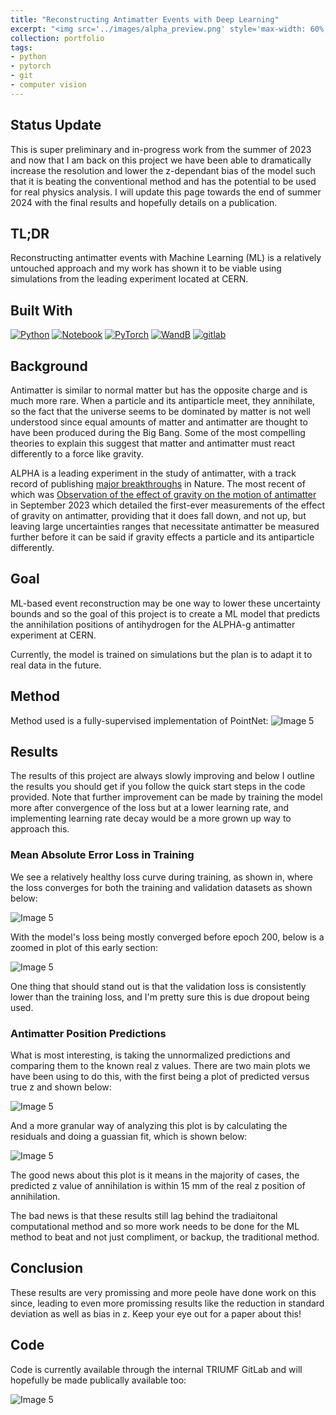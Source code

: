```yaml
---
title: "Reconstructing Antimatter Events with Deep Learning"
excerpt: "<img src='../images/alpha_preview.png' style='max-width: 60%; display: inline-block;'>"
collection: portfolio
tags:
- python
- pytorch
- git
- computer vision
---
```

## Status Update
This is super preliminary and in-progress work from the summer of 2023 and now that I am back on this project we have been able to dramatically increase the resolution and lower the z-dependant bias of the model such that it is beating the conventional method and has the potential to be used for real physics analysis. I will update this page towards the end of summer 2024 with the final results and hopefully details on a publication.

## TL;DR
Reconstructing antimatter events with Machine Learning (ML) is a relatively untouched approach and my work has shown it to be viable using simulations from the leading experiment located at CERN.

## Built With

[![Python][python]][python-url]
[![Notebook][notebook]][notebook-url] 
[![PyTorch][pytorch]][pytorch-url]
[![WandB][wandb]][wandb-url]
[![gitlab][gitlab]][gitlab-url]

[gitlab]: https://img.shields.io/badge/gitlab-%23181717.svg?style=for-the-badge&logo=gitlab&logoColor=white
[gitlab-url]: https://about.gitlab.com/

[python]: https://img.shields.io/badge/Python-3776AB?style=for-the-badge&logo=python&logoColor=white
[python-url]: https://www.python.org/

[notebook]: https://img.shields.io/badge/Made%20with-Jupyter-orange?style=for-the-badge&logo=Jupyter
[notebook-url]: https://jupyter.org/

[wandb]: https://img.shields.io/badge/Weights_&_Biases-FFBE00?style=for-the-badge&logo=WeightsAndBiases&logoColor=white
[wandb-url]: https://wandb.ai/site

[pytorch]: https://img.shields.io/badge/PyTorch-%23EE4C2C.svg?style=for-the-badge&logo=PyTorch&logoColor=white
[pytorch-url]: https://pytorch.org/


[vscode]: https://img.shields.io/badge/Visual%20Studio%20Code-0078d7.svg?style=for-the-badge&logo=visual-studio-code&logoColor=white
[vscode-url]: https://code.visualstudio.com/

## Background
Antimatter is similar to normal matter but has the opposite charge and is much more rare. When a particle and its antiparticle meet, they annihilate, so the fact that the universe seems to be dominated by matter is not well understood since equal amounts of matter and antimatter are thought to have been produced during the Big Bang. Some of the most compelling theories to explain this suggest that matter and antimatter must react differently to a force like gravity. 

ALPHA is a leading experiment in the study of antimatter, with a track record of publishing [major breakthroughs](https://alpha.web.cern.ch/publications) in Nature. The most recent of which was [Observation of the effect of gravity on the motion of antimatter](https://www.nature.com/articles/s41586-023-06527-1) in September 2023 which detailed the first-ever measurements of the effect of gravity on antimatter, providing that it does fall down, and not up, but leaving large uncertainties ranges that necessitate antimatter be measured further before it can be said if gravity effects a particle and its antiparticle differently. 

## Goal

ML-based event reconstruction may be one way to lower these uncertainty bounds and so the goal of this project is to create a ML model that predicts the annihilation positions of antihydrogen for the ALPHA-g antimatter experiment at CERN.

Currently, the model is trained on simulations but the plan is to adapt it to real data in the future.

## Method
Method used is a fully-supervised implementation of PointNet:
<img src="../../images/alpha_method.png" alt="Image 5" style="max-width: 100%; display: inline-block;">

## Results

The results of this project are always slowly improving and below I outline the results you should get if you follow the quick start steps in the code provided. Note that further improvement can be made by training the model more after convergence of the loss but at a lower learning rate, and implementing learning rate decay would be a more grown up way to approach this. 


### Mean Absolute Error Loss in Training

We see a relatively healthy loss curve during training, as shown in, where the loss converges for both the training and validation datasets as shown below:

<img src="../../images/MAE_overall.png" alt="Image 5" style="max-width: 100%; display: inline-block;">

With the model's loss being mostly converged before epoch 200, below is a zoomed in plot of this early section:

<img src="../../images/MAE_atEpoch200.png" alt="Image 5" style="max-width: 100%; display: inline-block;">

One thing that should stand out is that the validation loss is consistently lower than the training loss, and I'm pretty sure this is due dropout being used.

### Antimatter Position Predictions
What is most interesting, is taking the unnormalized predictions and comparing them to the known real z values. There are two main plots we have been using to do this, with the first being a plot of predicted versus true z and shown below:

<img src="../../images/valid_compare.png" alt="Image 5" style="max-width: 70%; display: inline-block;">

And a more granular way of analyzing this plot is by calculating the residuals and doing a guassian fit, which is shown below:

<img src="../../images/valid_residuals.png" alt="Image 5" style="max-width: 70%; display: inline-block;">

The good news about this plot is it means in the majority of cases, the predicted z value of annihilation is within 15 mm of the real z position of annihilation.

The bad news is that these results still lag behind the tradiaitonal computational method and so more work needs to be done for the ML method to beat and not just compliment, or backup, the traditional method. 


## Conclusion 

These results are very promissing and more peole have done work on this since, leading to even more promissing results like the reduction in standard deviation as well as bias in z. Keep your eye out for a paper about this!


## Code

Code is currently available through the internal TRIUMF GitLab and will hopefully be made publically available too:

<img src="../../images/gitlab.png" alt="Image 5" style="max-width: 100%; display: inline-block;">